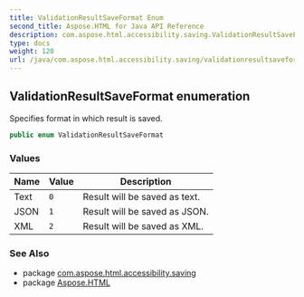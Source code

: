 ```yaml
---
title: ValidationResultSaveFormat Enum
second_title: Aspose.HTML for Java API Reference
description: com.aspose.html.accessibility.saving.ValidationResultSaveFormat enum. Specifies format in which result is saved
type: docs
weight: 120
url: /java/com.aspose.html.accessibility.saving/validationresultsaveformat/
---
```

## ValidationResultSaveFormat enumeration

Specifies format in which result is saved.

```java
public enum ValidationResultSaveFormat
```

### Values

| Name | Value | Description |
| --- | --- | --- |
| Text | `0` | Result will be saved as text. |
| JSON | `1` | Result will be saved as JSON. |
| XML | `2` | Result will be saved as XML. |

### See Also

* package [com.aspose.html.accessibility.saving](../../com.aspose.html.accessibility.saving/)
* package [Aspose.HTML](../../)
